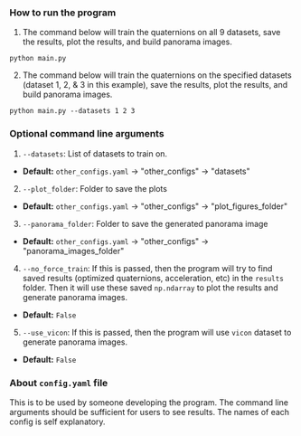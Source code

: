 ### How to run the program
1. The command below will train the quaternions on all 9 datasets, save the results, plot the results, and build panorama images.
```shell
python main.py
```
2. The command below will train the quaternions on the specified datasets (dataset 1, 2, & 3 in this example), save the results, plot the results, and build panorama images.
```shell
python main.py --datasets 1 2 3
```

### Optional command line arguments
1. `--datasets`: List of datasets to train on.
  - __Default:__ `other_configs.yaml` -> "other_configs" -> "datasets"
2. `--plot_folder`: Folder to save the plots
  - __Default:__ `other_configs.yaml` -> "other_configs" -> "plot_figures_folder"
3. `--panorama_folder`: Folder to save the generated panorama image
  - __Default:__ `other_configs.yaml` -> "other_configs" -> "panorama_images_folder"
4. `--no_force_train`: If this is passed, then the program will try to find saved results (optimized quaternions, acceleration, etc) in the `results` folder. Then it will use these saved `np.ndarray` to plot the results and generate panorama images.
  - __Default:__ `False`
5. `--use_vicon`: If this is passed, then the program will use `vicon` dataset to generate panorama images.
  - __Default:__ `False`

### About `config.yaml` file
This is to be used by someone developing the program. The command line arguments should be sufficient for users to see results. The names of each config is self explanatory.
